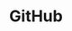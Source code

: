 ---
id: 1
title: GitHub
description: 
icon: img/icons/github32x32.png
link: https://github.com/vvvv
alt: Open sources of vvvv on GitHub
tag:
    title: '#vl'
    link: https://github.com/topics/vl
    alt: 'Repos tagged with "VL"'
follow: true
---